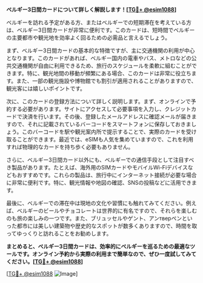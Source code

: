 **ベルギー3日間カードについて詳しく解説します！[[TG💪+ @esim1088](https://t.me/s/esim1088)]**

ベルギーを訪れる予定がある方、またはベルギーでの短期滞在を考えている方は、ベルギー3日間カードが非常に便利です。このカードは、短時間でベルギーの主要都市や観光地を効率よく回るための必需品と言えるでしょう。

まず、ベルギー3日間カードの基本的な特徴ですが、主に交通機関の利用が中心となります。このカードがあれば、ベルギー国内の電車やバス、メトロなどの公共交通機関が自由に利用できるため、旅行のスケジュールを柔軟に組むことができます。特に、観光地間の移動が頻繁にある場合、このカードは非常に役立ちます。また、一部の観光施設や博物館でも割引が適用されることがありますので、観光客には嬉しいポイントです。

次に、このカードの登録方法について詳しく説明します。まず、オンラインで予約する必要があります。サイトにアクセスして必要事項を入力し、クレジットカードで決済を行います。その後、登録したメールアドレスに確認メールが届きますので、それに記載されているバーコードをスマートフォンに保存しておきましょう。このバーコードを駅や観光案内所で提示することで、実際のカードを受け取ることができます。最近では、eSIMも人気を集めていますので、これを利用すれば物理的なカードを持ち歩く必要もありません。

さらに、ベルギー3日間カード以外にも、ベルギーでの通信手段として注目すべき製品があります。たとえば、海外用のSIMカードやモバイルWi-Fiデバイスなどもおすすめです。これらの製品は、旅行中にインターネット接続が必要な場合に非常に便利です。特に、観光情報や地図の確認、SNSの投稿などに活用できます。

最後に、ベルギーでの滞在中は現地の文化や習慣にも触れてみてください。例えば、ベルギーのビールやチョコレートは世界的に有名ですので、それらを楽しむのも旅の楽しみの一つです。また、ブリュッセルやゲント、アンтверペンといった都市には美しい建築物や歴史的なスポットが数多くありますので、時間を取ってゆっくりと訪れることをお勧めします。

**まとめると、ベルギー3日間カードは、効率的にベルギーを巡るための最適なツールです。オンライン予約から実際の利用まで簡単なので、ぜひ一度試してみてください。[[TG💪+ @esim1088](https://t.me/s/esim1088)]**

[[TG💪+ @esim1088](https://t.me/s/esim1088) ![Image](https://i.postimg.cc/Y0z9fWf4/image.png)]